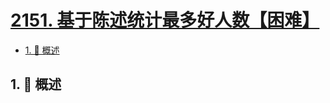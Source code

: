 # [2151. 基于陈述统计最多好人数【困难】](https://github.com/Tdahuyou/TNotes.leetcode/tree/main/notes/2151.%20%E5%9F%BA%E4%BA%8E%E9%99%88%E8%BF%B0%E7%BB%9F%E8%AE%A1%E6%9C%80%E5%A4%9A%E5%A5%BD%E4%BA%BA%E6%95%B0%E3%80%90%E5%9B%B0%E9%9A%BE%E3%80%91)

<!-- region:toc -->

- [1. 📝 概述](#1--概述)

<!-- endregion:toc -->

## 1. 📝 概述
